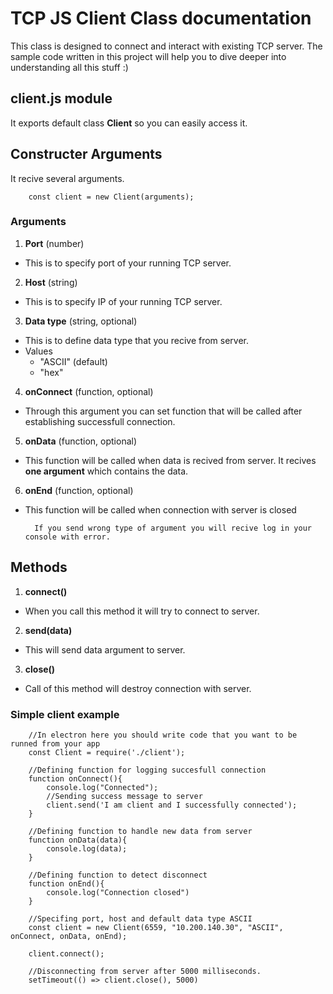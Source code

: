 # TCP JS Client Class documentation
This class is designed to connect and interact with existing TCP server. The sample code written in this project will help you to dive deeper into understanding all this stuff :)
## client.js module
It exports default class **Client** so you can easily access it.
## Constructer Arguments
It recive several arguments.

        const client = new Client(arguments);

### Arguments
1. **Port** (number)
- This is to specify port of your running TCP server.
2. **Host** (string)
- This is to specify IP of your running TCP server.
3. **Data type** (string, optional)
- This is to define data type that you recive from server.
- Values
    - "ASCII" (default)
    - "hex"
4. **onConnect** (function, optional)
- Through this argument you can set function that will be called after establishing successfull connection.
5. **onData** (function, optional)
- This function will be called when data is recived from server. It recives **one argument** which contains the data.
6. **onEnd** (function, optional)
- This function will be called when connection with server is closed

        If you send wrong type of argument you will recive log in your console with error.
## Methods
1. **connect()**
- When you call this method it will try to connect to server.
2. **send(data)**
- This will send data argument to server.
3. **close()**
- Call of this method will destroy connection with server.

### Simple client example

        //In electron here you should write code that you want to be runned from your app
        const Client = require('./client');

        //Defining function for logging succesfull connection
        function onConnect(){
            console.log("Connected");
            //Sending success message to server
            client.send('I am client and I successfully connected');
        }    

        //Defining function to handle new data from server
        function onData(data){
            console.log(data);
        }

        //Defining function to detect disconnect
        function onEnd(){
            console.log("Connection closed")
        }

        //Specifing port, host and default data type ASCII
        const client = new Client(6559, "10.200.140.30", "ASCII", onConnect, onData, onEnd);

        client.connect();

        //Disconnecting from server after 5000 milliseconds.
        setTimeout(() => client.close(), 5000)






